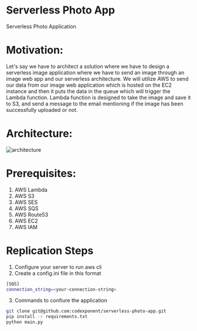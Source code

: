 # Serverless Photo App
Serverless Photo Application

# Motivation:

Let's say we have to architect a solution where we have to design a serverless image application where we have to send an image through an image web app and our serverless architecture. We will utilize AWS to send our data from our image web application which is hosted on the EC2 instance and then it puts the data in the queue which will trigger the Lambda function. Lambda function is designed to take the image and save it to S3, and send a message to the email mentioning if the image has been successfully uploaded or not.

# Architecture:
![architecture](https://user-images.githubusercontent.com/13358738/123573432-ae836600-d7ed-11eb-8dda-1bb99fbe07fa.png)

# Prerequisites:
1. AWS Lambda
2. AWS S3
3. AWS SES
4. AWS SQS
5. AWS Route53
6. AWS EC2
7. AWS IAM

# Replication Steps
1. Configure your server to run aws cli
2. Create a config.ini file in this format
```bash
[SQS]
connection_string=<your-connection-string>
```
3. Commands to confiure the application
```bash
git clone git@github.com:codexponent/serverless-photo-app.git
pip install -r requirements.txt
python main.py
```


